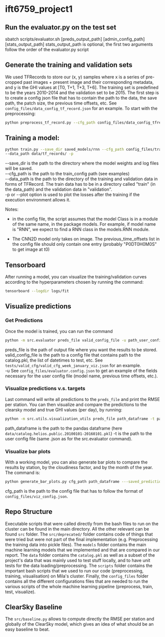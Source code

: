 # ift6759_project1

## Run the evaluator.py on the test set
sbatch scripts/evaluator.sh [preds_output_path] [admin_config_path] [stats_output_path]
stats_output_path is optional, the first two arguments follow the order of the evaluator.py script

## Generate the training and validation sets
We used TFRecords to store our (x, y) samples where x is a series of pre-cropped past images + present image 
and their corresponding metadata, and y is the GHI values at [T0, T+1, T+3, T+6].
The training set is predefined to be the years 2010-2014 and the validation set to be 2015. 
The first step is to create a config json file that has to contain the path to the data, the save path, the patch size,
the previous time offsets, etc. See `config_files/data_config_tf_record.json` for an example. 
To start with the preprocessing:
```bash
python preprocess_tf_record.py --cfg_path config_files/data_config_tfrecord.json
```

## Training a model:
```bash
python train.py --save_dir saved_models/rnn --cfg_path config_files/train_config_jerome_rnn.json 
--data_path data/tf_records/ -p
```
--save_dir is the path to the directory where the model weights and log files will be saved. <br/>
--cfg_path is the path to the train_config path (see examples)  <br/>
--data_path is the path to the directory of the training and validation data in forms of TFRecord. 
The train data has to be in a directory called "train" (in the data_path)  and the validation data in "validation". <br/>
-p or --plot option is used to plot the losses after the training if the execution environment allows it. <br/>

Notes: 
 
 * in the config file, the script assumes that the model Class is in a module of the same name, in the package models.
For example, if model name is "RNN", we expect to find a RNN class in the models.RNN module.

* The CNN2D model only takes on image. The previous_time_offsets list in the config file should only
contain one entry (probably "P0DT0H0M0S" to get image at t0)

## Tensorboard
After running a model, you can visualize the training/validation curves according to the hyperparameters 
chosen by running the command:
```bash
tensorboard --logdir logs/fit
```

## Visualize predictions
### Get Predictions
Once the model is trained, you can run the command
```bash
python -m src.evaluator preds_file valid_config_file -u path_user_config
```
preds_file is the path of output file where you want the results to be stored. <br/>
valid_config_file is the path to a config file that contains path to the catalog.pkl, 
the list of datetimes to test, etc. See `tests/valid_cfg/valid_cfg_week_january_viz.json` for an example. <br/>
-u See `config_files/evaluator.config.json` to get an example of the fields necessary for the user config file 
(model name, previous time offsets, etc.). <br/>
### Visualize predictions v.s. targets
Last command will write all predictions to the `preds_file` and print the RMSE per station. 
You can then visualize and compare the predictions
to the clearsky model and true GHI values (per day), by running:
```bash
python -m src.utils.visualization_utils preds_file path_dataframe -t path_user_config
```
path_dataframe is the path to the pandas dataframe (here `data/catalog.helios.public.20100101-20160101.pkl`)
-t is the path to the user config file (same .json as for the src.evaluator command).
### Visualize bar plots
With a working model, you can also generate bar plots to compare the results by station,
by the cloudiness factor, and by the month of the year. The command is:
```bash
python generate_bar_plots.py cfg_path path_dataframe ---saved_predictions [path save file]
```
cfg_path is the path to the config file that has to follow the format of 
`config_files/viz_config.json`.

## Repo Structure
Executable scripts that were called directly from the bash files to run on the cluster can be found in the main directory.
All the other relevant can be found `src` folder. The `src/deprecated/` folder contains code of things that were
tried but were not part of the final implementation (e.g. Preprocessing the training data into pickle files).
The `models` folder contains the main machine learning models
that we implemented and that are compared in our report. The `data` folder contains the `catalog.pkl` as well as 
a subset of the project's data that was mainly used to test stuff locally, and to have unit tests for the data loading/preprocessing.
The `scripts` folder contains the important bash scripts that we used to run our code (preprocessing, training, visualisation)
on Mila's cluster. Finally, the `config_files` folder contains all the different configurations files
that are needed to run the various scripts of the whole machine learning pipeline (preprocess, train, test, visualize).


## ClearSky Baseline
The `src/baseline.py` allows to compute directly the RMSE per station and globally of the ClearSky model,
which gives an idea of what should be an easy baseline to beat.

